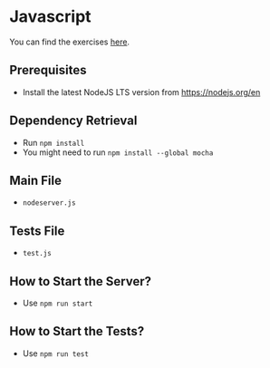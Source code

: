 # Javascript

You can find the exercises [here](../Exercises_developer.md). 

## Prerequisites

- Install the latest NodeJS LTS version from https://nodejs.org/en

## Dependency Retrieval

- Run `npm install`
- You might need to run `npm install --global mocha`

## Main File

- `nodeserver.js`

## Tests File

- `test.js`

## How to Start the Server?

- Use `npm run start`

## How to Start the Tests?

- Use `npm run test`